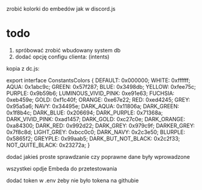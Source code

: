 zrobić kolorki do embedów jak w discord.js

# todo
1. spróbować zrobić wbudowany system db
2. dodać opcję configu clienta: (intents)

kopia z dc.js:


export interface ConstantsColors {
  DEFAULT: 0x000000;
  WHITE: 0xffffff;
  AQUA: 0x1abc9c;
  GREEN: 0x57f287;
  BLUE: 0x3498db;
  YELLOW: 0xfee75c;
  PURPLE: 0x9b59b6;
  LUMINOUS_VIVID_PINK: 0xe91e63;
  FUCHSIA: 0xeb459e;
  GOLD: 0xf1c40f;
  ORANGE: 0xe67e22;
  RED: 0xed4245;
  GREY: 0x95a5a6;
  NAVY: 0x34495e;
  DARK_AQUA: 0x11806a;
  DARK_GREEN: 0x1f8b4c;
  DARK_BLUE: 0x206694;
  DARK_PURPLE: 0x71368a;
  DARK_VIVID_PINK: 0xad1457;
  DARK_GOLD: 0xc27c0e;
  DARK_ORANGE: 0xa84300;
  DARK_RED: 0x992d22;
  DARK_GREY: 0x979c9f;
  DARKER_GREY: 0x7f8c8d;
  LIGHT_GREY: 0xbcc0c0;
  DARK_NAVY: 0x2c3e50;
  BLURPLE: 0x5865f2;
  GREYPLE: 0x99aab5;
  DARK_BUT_NOT_BLACK: 0x2c2f33;
  NOT_QUITE_BLACK: 0x23272a;
}

dodać jakieś proste sprawdzanie czy poprawne dane były wprowadzone

wszystkei opdje Embeda do przetestowania

dodać token w .env żeby nie było tokena na githubie